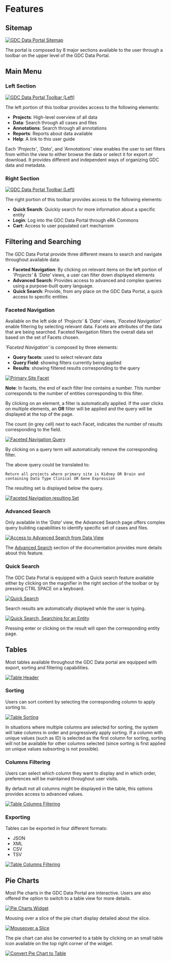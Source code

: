 # Features

## Sitemap

[![GDC Data Portal Sitemap](images/gdc-data-portal-sitemap.png)](images/gdc-data-portal-sitemap.png "Click to see the full image.")

The portal is composed by 8 major sections available to the user through a toolbar on the upper level of the GDC Data Portal.

## Main Menu

### Left Section

[![GDC Data Portal Toolbar (Left)](images/gdc-data-portal-top-menu-bar-left.png)](images/gdc-data-portal-top-menu-bar-left.png "Click to see the full image.")

The left portion of this toolbar provides access to the following elements:

* __Projects__: High-level overview of all data
* __Data__: Search through all cases and files
* __Annotations__: Search through all annotations
* __Reports__: Reports about data available
* __Help__: A link to this user guide

Each _'Projects'_, _'Data'_, and _'Annotations'_ view enables the user to set filters from within the view to either browse the data or select it for export or download. It provides different and independent ways of organizing GDC data and metadata.   

### Right Section

[![GDC Data Portal Toolbar (Left)](images/gdc-data-portal-top-menu-bar-right.png)](images/gdc-data-portal-top-menu-bar-right.png "Click to see the full image.")

The right portion of this toolbar provides access to the following elements:

* __Quick Search__: Quickly search for more information about a specific entity
* __Login__: Log into the GDC Data Portal through eRA Commons
* __Cart__: Access to user populated cart mechanism

## Filtering and Searching

The GDC Data Portal provide three different means to search and navigate throughout available data:

* __Faceted Navigation__: By clicking on relevant items on the left portion of _'Projects'_ & _'Data'_ views, a user can filter down displayed elements
* __Advanced Search__: Provides access to advanced and complex queries using a purpose-built query language.
* __Quick Search__: Provide, from any place on the GDC Data Portal, a quick access to specific entities

### Faceted Navigation

Available on the left side of _'Projects'_ & _'Data'_ views, _'Faceted Navigation'_ enable filtering by selecting relevant data. Facets are attributes of the data that are being searched. Faceted Navigation filters the overall data set based on the set of Facets chosen.

_'Faceted Navigation'_ is composed by three elements:

* __Query facets__: used to select relevant data
* __Query Field__: showing filters currently being applied
* __Results__: showing filtered results corresponding to the query

[![Primary Site Facet](images/gdc-data-portal-primary-site-facet.png)](images/gdc-data-portal-primary-site-facet.png "Click to see the full image.")

__Note__: In facets, the end of each filter line contains a number. This number corresponds to the number of entities corresponding to this filter.

By clicking on an element, a filter is automatically applied. If the user clicks on multiple elements, an __OR__ filter will be applied and the query will be displayed at the top of the page.

The count (in grey cell) next to each Facet, indicates the number of results corresponding to the field.

[![Faceted Navigation Query](images/gdc-data-portal-facet-query.png)](images/gdc-data-portal-facet-query.png "Click to see the full image.")

By clicking on a query term will automatically remove the corresponding filter.

The above query could be translated to:

```
Return all projects where primary site is Kidney OR Brain and containing Data Type Clinical OR Gene Expression
```

The resulting set is displayed below the query.

[![Faceted Navigation resulting Set](images/gdc-data-portal-faceted-navigation-resulting-set.png)](images/gdc-data-portal-faceted-navigation-resulting-set.png "Click to see the full image.")

### Advanced Search

Only available in the _'Data'_ view, the Advanced Search page offers complex query building capabilities to  identify specific set of cases and files.

[![Access to Advanced Search from Data View](images/gdc-data-portal-access-advanced-search-data-view.png)](images/gdc-data-portal-access-advanced-search-data-view.png "Click to see the full image.")

The [Advanced Search](Advanced_Search.md) section of the documentation provides more details about this feature.

### Quick Search

The GDC Data Portal is equipped with a Quick search feature available either by clicking on the magnifier in the right section of the toolbar or by pressing CTRL SPACE on a keyboard.

[![Quick Search](images/gdc-quick-search.png)](images/gdc-quick-search.png "Click to see the full image.")

Search results are automatically displayed while the user is typing.

[![Quick Search, Searching for an Entity](images/quick-search-entity-search.png)](images/quick-search-entity-search.png "Click to see the full image.")

Pressing enter or clicking on the result will open the corresponding entity page.

## Tables

Most tables available throughout the GDC Data portal are equipped with export, sorting and filtering capabilities.

[![Table Header](images/gdc-data-portal-table.png)](images/gdc-data-portal-table.png "Click to see the full image.")

### Sorting

Users can sort content by selecting the corresponding column to apply sorting to.

[![Table Sorting](images/gdc-data-portal-table-sorting.png)](images/gdc-data-portal-table-sorting.png "Click to see the full image.")

In situations where multiple columns are selected for sorting, the system will take columns in order and progressively apply sorting.
If a column with unique values (such as ID) is selected as the first column for sorting, sorting will not be available for other columns selected (since sorting is first applied on unique values subsorting is not possible).

### Columns Filtering

Users can select which column they want to display and in which order, preferences will be maintained throughout user visits.

By default not all columns might be displayed in the table, this options provides access to advanced values.

[![Table Columns Filtering](images/gdc-data-portal-table-column-filtering.png)](images/gdc-data-portal-table-column-filtering.png "Click to see the full image.")

### Exporting

Tables can be exported in four different formats:

* JSON
* XML
* CSV
* TSV

[![Table Columns Filtering](images/gdc-data-portal-table-export.png)](images/gdc-data-portal-table-export.png "Click to see the full image.")

## Pie Charts

Most Pie charts in the GDC Data Portal are interactive. Users are also offered the option to switch to a table view for more details.

[![Pie Charts Widget](images/gdc-pie-chart-view.png)](images/gdc-pie-chart-view.png "Click to see the full image.")

Mousing over a slice of the pie chart display detailed about the slice. 

[![Mouseover a Slice](images/gdc-pie-chart-mouse-over.png)](images/gdc-pie-chart-mouse-over.png "Click to see the full image.")

The pie chart can also be converted to a table by clicking on an small table icon available on the top right corner of the widget.

[![Convert Pie Chart to Table](images/gdc-pie-chart-table.png)](images/gdc-pie-chart-table.png "Click to see the full image.")
